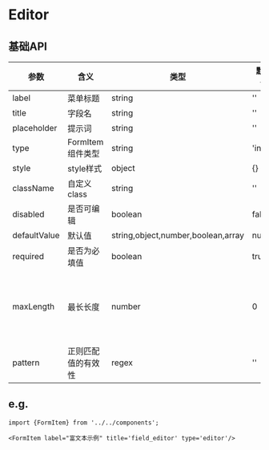 # Editor

## 基础API
| 参数 | 含义 | 类型 | 默认值 | 备注 |
| --------- | --------- | --------- | --------- | --------- |
|label|菜单标题|string|''||
|title|字段名|string|''||
|placeholder|提示词|string|''||
|type|FormItem组件类型|string|'input'||
|style|style样式|object|{}||
|className|自定义class|string|''||
|disabled|是否可编辑|boolean|false||
|defaultValue|默认值|string,object,number,boolean,array|null||
|required|是否为必填值|boolean|true||
|maxLength|最长长度|number|0|0为不做限制|
|pattern|正则匹配值的有效性|regex|''||

## e.g.
```   
import {FormItem} from '../../components';

<FormItem label="富文本示例" title='field_editor' type='editor'/>
```
